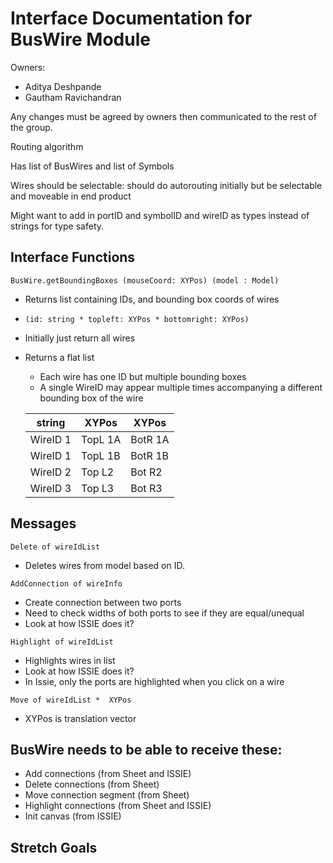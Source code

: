 # Interface Documentation for BusWire Module

Owners:
 - Aditya Deshpande
 - Gautham Ravichandran

Any changes must be agreed by owners then communicated to the rest of the group.

Routing algorithm

Has list of BusWires and list of Symbols

Wires should be selectable: should do autorouting initially but be selectable and moveable in end product

Might want to add in portID and symbolID and wireID as types instead of strings for type safety.


## Interface Functions

`BusWire.getBoundingBoxes (mouseCoord: XYPos) (model : Model)`
 - Returns list containing IDs, and bounding box coords of wires
 - `(id: string * topleft: XYPos * bottomright: XYPos)`
 - Initially just return all wires
 - Returns a flat list
   - Each wire has one ID but multiple bounding boxes 
   - A single WireID may appear multiple times accompanying a different bounding box of the wire

    string  | XYPos  | XYPos  |   
    |---------|--------|--------|
    | WireID 1 | TopL 1A | BotR 1A |   
    | WireID 1 | TopL 1B | BotR 1B |   
    | WireID 2 | Top L2  | Bot R2  |   
    | WireID 3 | Top L3  | Bot R3

## Messages

`Delete of wireIdList`
 - Deletes wires from model based on ID.

`AddConnection of wireInfo`
 - Create connection between two ports
 - Need to check widths of both ports to see if they are equal/unequal
 - Look at how ISSIE does it?

`Highlight of wireIdList`
 - Highlights wires in list
 - Look at how ISSIE does it? 
 - In Issie, only the ports are highlighted when you click on a wire

`Move of wireIdList *  XYPos`
 - XYPos is translation vector

## BusWire needs to be able to receive these:
 - Add connections (from Sheet and ISSIE)
 - Delete connections (from Sheet)
 - Move connection segment (from Sheet)
 - Highlight connections (from Sheet and ISSIE)
 - Init canvas (from ISSIE)

 ## Stretch Goals